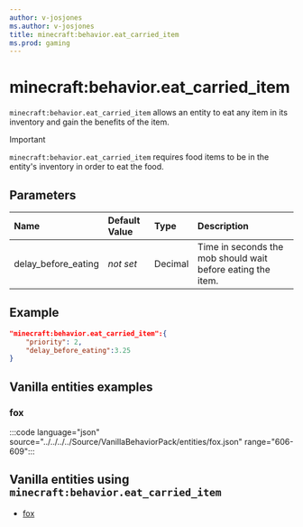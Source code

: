 ```yaml
---
author: v-josjones
ms.author: v-josjones
title: minecraft:behavior.eat_carried_item
ms.prod: gaming
---
```


# minecraft:behavior.eat_carried_item

`minecraft:behavior.eat_carried_item` allows an entity to eat any item in its inventory and gain the benefits of the item.

>[!IMPORTANT]
> `minecraft:behavior.eat_carried_item` requires food items to be in the entity's inventory in order to eat the food.

## Parameters

|Name |Default Value  |Type  |Description  |
|:----------|:----------|:----------|:----------|
|delay_before_eating|*not set* | Decimal|  Time in seconds the mob should wait before eating the item. |

## Example

```json
"minecraft:behavior.eat_carried_item":{
    "priority": 2,
    "delay_before_eating":3.25
}
```

## Vanilla entities examples

### fox

:::code language="json" source="../../../../Source/VanillaBehaviorPack/entities/fox.json" range="606-609":::

## Vanilla entities using `minecraft:behavior.eat_carried_item`

- [fox](../../../../Source/VanillaBehaviorPack_Snippets/entities/fox.md)
